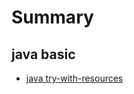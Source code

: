# Summary

## java basic
* [java try-with-resources](./baeldung/corejava/0001.java_try_with_resources.md)
